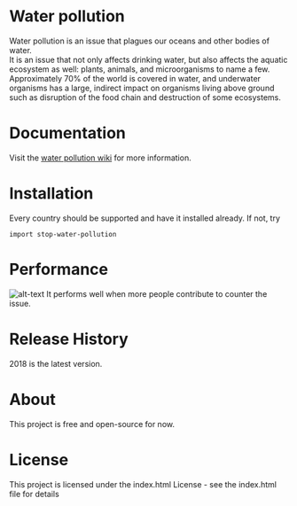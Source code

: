 # Water pollution
Water pollution is an issue that plagues our oceans and other bodies of water.  
It is an issue that not only affects drinking water, but also affects the aquatic
ecosystem as well: plants, animals, and microorganisms to name a few. Approximately
70% of the world is covered in water, and underwater organisms has a large, indirect
impact on organisms living above ground such as disruption of the food chain
and destruction of some ecosystems.

# Documentation
Visit the [water pollution wiki](https://en.wikipedia.org/wiki/Water_pollution) for more information.

# Installation
Every country should be supported and have it installed already. If not, try
```
import stop-water-pollution
```

# Performance
![alt-text](http://img.over-blog-kiwi.com/1/41/16/40/20160912/ob_8c1882_source-water-graphic.gif)
It performs well when more people contribute to counter the issue.

# Release History
2018 is the latest version. 

# About
This project is free and open-source for now.

# License
This project is licensed under the index.html License - see the index.html file for details